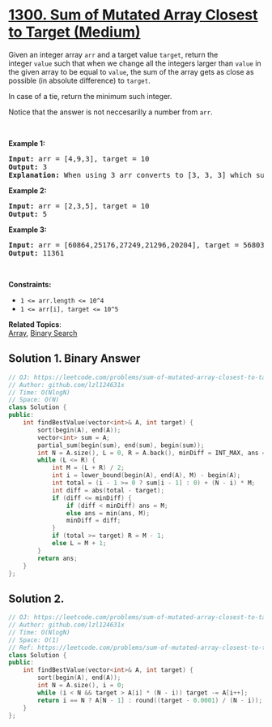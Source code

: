 # [1300. Sum of Mutated Array Closest to Target (Medium)](https://leetcode.com/problems/sum-of-mutated-array-closest-to-target/)

<p>Given an integer array&nbsp;<code>arr</code> and a target value <code>target</code>, return&nbsp;the integer&nbsp;<code>value</code>&nbsp;such that when we change all the integers&nbsp;larger than <code>value</code>&nbsp;in the given array to be equal to&nbsp;<code>value</code>,&nbsp;the sum of the array gets&nbsp;as close as possible (in absolute difference) to&nbsp;<code>target</code>.</p>

<p>In case of a tie, return the minimum such integer.</p>

<p>Notice that the answer is not neccesarilly a number from <code>arr</code>.</p>

<p>&nbsp;</p>
<p><strong>Example 1:</strong></p>

<pre><strong>Input:</strong> arr = [4,9,3], target = 10
<strong>Output:</strong> 3
<strong>Explanation:</strong> When using 3 arr converts to [3, 3, 3] which sums 9 and that's the optimal answer.
</pre>

<p><strong>Example 2:</strong></p>

<pre><strong>Input:</strong> arr = [2,3,5], target = 10
<strong>Output:</strong> 5
</pre>

<p><strong>Example 3:</strong></p>

<pre><strong>Input:</strong> arr = [60864,25176,27249,21296,20204], target = 56803
<strong>Output:</strong> 11361
</pre>

<p>&nbsp;</p>
<p><strong>Constraints:</strong></p>

<ul>
	<li><code>1 &lt;= arr.length &lt;= 10^4</code></li>
	<li><code>1 &lt;= arr[i], target &lt;= 10^5</code></li>
</ul>


**Related Topics**:  
[Array](https://leetcode.com/tag/array/), [Binary Search](https://leetcode.com/tag/binary-search/)

## Solution 1. Binary Answer

```cpp
// OJ: https://leetcode.com/problems/sum-of-mutated-array-closest-to-target/
// Author: github.com/lzl124631x
// Time: O(NlogN)
// Space: O(N)
class Solution {
public:
    int findBestValue(vector<int>& A, int target) {
        sort(begin(A), end(A));
        vector<int> sum = A;
        partial_sum(begin(sum), end(sum), begin(sum));
        int N = A.size(), L = 0, R = A.back(), minDiff = INT_MAX, ans = R;
        while (L <= R) {
            int M = (L + R) / 2;
            int i = lower_bound(begin(A), end(A), M) - begin(A);
            int total = (i - 1 >= 0 ? sum[i - 1] : 0) + (N - i) * M;
            int diff = abs(total - target);
            if (diff <= minDiff) {
                if (diff < minDiff) ans = M;
                else ans = min(ans, M);
                minDiff = diff;
            }
            if (total >= target) R = M - 1;
            else L = M + 1;
        }
        return ans;
    }
};
```

## Solution 2.

```cpp
// OJ: https://leetcode.com/problems/sum-of-mutated-array-closest-to-target/
// Author: github.com/lzl124631x
// Time: O(NlogN)
// Space: O(1)
// Ref: https://leetcode.com/problems/sum-of-mutated-array-closest-to-target/discuss/463306/JavaC%2B%2BPython-Just-Sort-O(nlogn) 
class Solution {
public:
    int findBestValue(vector<int>& A, int target) {
        sort(begin(A), end(A));
        int N = A.size(), i = 0;
        while (i < N && target > A[i] * (N - i)) target -= A[i++];
        return i == N ? A[N - 1] : round((target - 0.0001) / (N - i));
    }
};
```